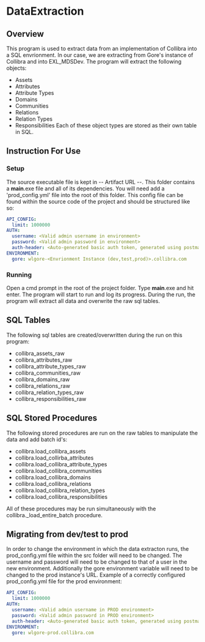# DataExtraction
## Overview
This program is used to extract data from an implementation of Collibra into a SQL envrionment. In our case, we are extracting from Gore's instance of Collibra and into EXL_MDSDev. The program will extract the following objects:
  - Assets
  - Attributes
  - Attribute Types
  - Domains
  - Communities
  - Relations
  - Relation Types
  - Responsibilities
Each of these object types are stored as their own table in SQL.

## Instruction For Use

### Setup
The source executable file is kept in -- Artifact URL --. This folder contains a __main__.exe file and all of its dependencies. You will need add a 'prod_config.yml' file into the root of this folder. This config file can be found within the source code of the project and should be structured like so:
```yaml
API_CONFIG:
  limit: 1000000
AUTH:
  username: <Valid admin username in environment>
  password: <Valid admin password in environment>
  auth-header: <Auto-generated basic auth token, generated using postman>
ENVIRONMENT:
  gore: wlgore-<Envrionment Instance (dev,test,prod)>.collibra.com
```
### Running
Open a cmd prompt in the root of the project folder. Type __main__.exe and hit enter. The program will start to run and log its progress. During the run, the program will extract all data and overwrite the raw sql tables.
## SQL Tables
The following sql tables are created/overwritten during the run on this program:
  - collibra_assets_raw
  - collibra_attributes_raw
  - collibra_attribute_types_raw
  - collibra_communities_raw
  - collibra_domains_raw
  - collibra_relations_raw
  - collibra_relation_types_raw
  - collibra_responsibilities_raw

## SQL Stored Procedures
The following stored procedures are run on the raw tables to manipulate the data and add batch id's:
  - collibra.load_collibra_assets
  - collibra.load_collirba_attributes
  - collibra.load_collibra_attribute_types
  - collibra.load_collibra_communities
  - collibra.load_collibra_domains
  - collibra.load_collibra_relations
  - collibra.load_collibra_relation_types
  - collibra.load_collibra_responsibilities

All of these procedures may be run simultaneously with the collibra\._load_entire_batch procedure.

## Migrating from dev/test to prod
In order to change the environment in which the data extracton runs, the prod_config.yml file within the src folder will need to be changed. The username and password will need to be changed to that of a user in the new environment. Additionally the gore environment variable will need to be changed to the prod instance's URL. 
Example of a correctly configured prod_config.yml file for the prod environment: 
```yaml
API_CONFIG:
  limit: 1000000
AUTH:
  username: <Valid admin username in PROD environment>
  password: <Valid admin password in PROD environment>
  auth-header: <Auto-generated basic auth token, generated using postman>
ENVIRONMENT:
  gore: wlgore-prod.collibra.com
```
